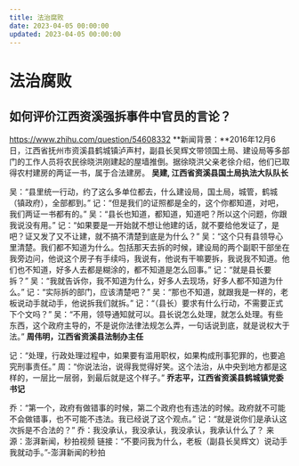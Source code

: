 ```yaml
---
title: 法治腐败
date: 2023-04-05 00:00:00
updated: 2023-04-05 00:00:00
---
```


# 法治腐败

## 如何评价江西资溪强拆事件中官员的言论？
https://www.zhihu.com/question/54608332
**新闻背景：**2016年12月6日，江西省抚州市资溪县鹤城镇泸声村，副县长吴辉文带领国土局、建设局等多部门的工作人员将农民徐晓洪刚建起的屋墙推倒。据徐晓洪父亲老徐介绍，他们已取得农村建房的两证一书，属于合法建房。
**吴建, 江西省资溪县国土局执法大队队长**

吴：“县里统一行动，约了这么多单位都去，什么建设局，国土局，城管，鹤城（镇政府），全部都到。”
记：“但是我们的证照都是全的，这个你都知道，对吧，我们两证一书都有的。”
吴：“县长也知道，都知道，知道吧？所以这个问题，你跟我说没有用。”
记：“如果要是一开始就不想让他建的话，就不要给他发证了，是吧？证又发了又不让建，就不搞不清楚到底是为什么？”
吴：“这个只有县领导心里清楚。我们都不知道为什么。包括那天去拆的时候，建设局的两个副职干部坐在我旁边问，他说这个房子有手续吗，我说有，他说有干嘛要拆，我说我不知道。他们也不知道，好多人去都是糊涂的，都不知道是怎么回事。”
记：“就是县长要拆？”
吴：“我就告诉你，我不知道为什么，好多人去现场，好多人都不知道为什么。”
记：“实际拆的部门，应该清楚吧？”
吴：“那也不知道，就跟我是一样的，老板说动手就动手，他说拆我们就拆。”
记：“（县长）要求有什么行动，不需要正式下个文吗？”
吴：“不用，领导通知就可以。县长说怎么处理，就怎么处理。有些东西，这个政府主导的，不是说你法律法规怎么弄，一句话说到底，就是说权大于法。”
**周伟明，江西省资溪县法制办主任**

记：“处理，行政处理过程中，如果要有滥用职权，如果构成刑事犯罪的，也要追究刑事责任。”
周：“你说法治，说得我觉得好笑。这个法治，从中央到地方都是这样的，一层比一层弱，到最后就是这个样子。”
**乔志平，江西省资溪县鹤城镇党委书记**

乔：“第一个，政府有做错事的时候，第二个政府也有违法的时候。政府就不可能不会做错事，也不可能不违法。我已经说了这个观点。”
记：“就是说你们是承认这次拆是不合法的？”
乔：我没承认，我没承认，我没承认，我承认什么了？
来源：澎湃新闻，秒拍视频
链接：“不要问我为什么，老板（副县长吴辉文）说动手我就动手。”-澎湃新闻的秒拍
